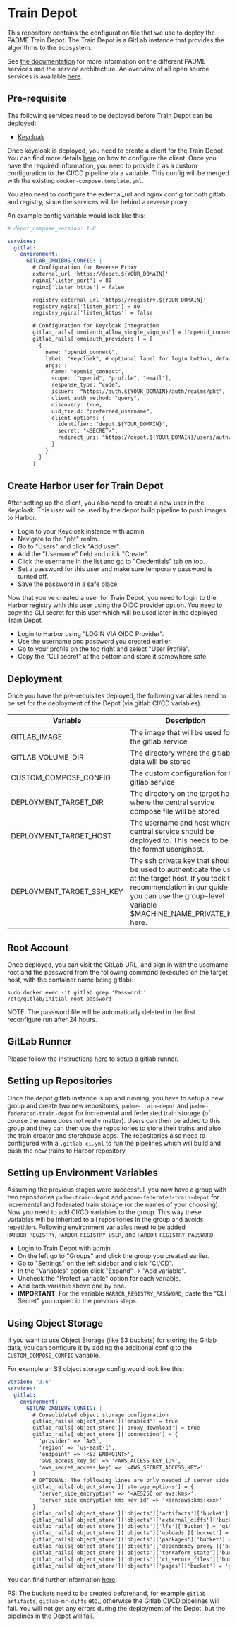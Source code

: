 # Train Depot

This repository contains the configuration file that we use to deploy the PADME Train Depot. The Train Depot is a GitLab instance that provides the algorithms to the ecosystem.

See [the documentation](https://docs.padme-analytics.de/) for more information on the different PADME services and the service architecture. An overview of all open source services is available [here](https://git.rwth-aachen.de/padme-development).

## Pre-requisite

The following services need to be deployed before Train Depot can be deployed:

- [Keycloak](https://git.rwth-aachen.de/padme-development/keycloak)

Once keycloak is deployed, you need to create a client for the Train Depot. You can find more details [here](https://docs.gitlab.com/ee/administration/auth/oidc.html#configure-keycloak) on how to configure the client. Once you have the required information, you need to provide it as a custom configuration to the CI/CD pipeline via a variable. This config will be merged with the existing `docker-compose.template.yml`.

You also need to configure the external_url and nginx config for both gitlab and registry, since the services will be behind a reverse proxy.

An example config variable would look like this:

```yaml
# depot_compose_version: 1.0

services:
  gitlab:
    environment:
      GITLAB_OMNIBUS_CONFIG: |
        # Configuration for Reverse Proxy
        external_url 'https://depot.${YOUR_DOMAIN}'
        nginx['listen_port'] = 80
        nginx['listen_https'] = false

        registry_external_url 'https://registry.${YOUR_DOMAIN}'
        registry_nginx['listen_port'] = 80
        registry_nginx['listen_https'] = false

        # Configuration for Keycloak Integration
        gitlab_rails['omniauth_allow_single_sign_on'] = ['openid_connect']
        gitlab_rails['omniauth_providers'] = [
          {
            name: "openid_connect",
            label: "Keycloak", # optional label for login button, defaults to "Openid Connect"
            args: {
              name: "openid_connect",
              scope: ["openid", "profile", "email"],
              response_type: "code",
              issuer:  "https://auth.${YOUR_DOMAIN}/auth/realms/pht",
              client_auth_method: "query",
              discovery: true,
              uid_field: "preferred_username",
              client_options: {
                identifier: "depot.${YOUR_DOMAIN}",
                secret: "<SECRET>",
                redirect_uri: "https://depot.${YOUR_DOMAIN}/users/auth/openid_connect/callback"
              }
            }
          }
        ]
```

## Create Harbor user for Train Depot

After setting up the client, you also need to create a new user in the Keycloak. This user will be used by the depot build pipeline to push images to Harbor. 

- Login to your Keycloak instance with admin.
- Navigate to the "pht" realm.
- Go to "Users" and click "Add user".
- Add the "Username" field and click "Create".
- Click the username in the list and go to "Credentials" tab on top.
- Set a password for this user and make sure temporary password is turned off.
- Save the password in a safe place.

Now that you've created a user for Train Depot, you need to login to the Harbor registry with this user using the OIDC provider option. You need to copy the CLI secret for this user which will be used later in the deployed Train Depot.

- Login to Harbor using "LOGIN VIA OIDC Provider".
- Use the username and password you created earlier.
- Go to your profile on the top right and select "User Profile".
- Copy the "CLI secret" at the bottom and store it somewhere safe.

## Deployment

Once you have the pre-requisites deployed, the following variables need to be set for the deployment of the Depot (via gitlab CI/CD variables).

| Variable                  | Description                                                                                                                                                                                           | Example Value                               |
| ------------------------- | ----------------------------------------------------------------------------------------------------------------------------------------------------------------------------------------------------- | ------------------------------------------- |
| GITLAB_IMAGE              | The image that will be used for the gitlab service                                                                                                                                                    | gitlab/gitlab-ce:15.6.2-ce.0                |
| GITLAB_VOLUME_DIR         | The directory where the gitlab data will be stored                                                                                                                                                    | /srv/gitlab                                 |
| CUSTOM_COMPOSE_CONFIG     | The custom configuration for the gitlab service                                                                                                                                                       | See above                                   |
| DEPLOYMENT_TARGET_DIR     | The directory on the target host where the central service compose file will be stored                                                                                                                | /home/deployment/TrainDepot                 |
| DEPLOYMENT_TARGET_HOST    | The username and host where central service should be deployed to. This needs to be in the format user@host.                                                                                          | deployment@menzel.informatik.rwth-aachen.de |
| DEPLOYMENT_TARGET_SSH_KEY | The ssh private key that should be used to authenticate the user at the target host. If you took the recommendation in our guide you can use the group-level variable $MACHINE_NAME_PRIVATE_KEY here. | $CENTRALSERVICE_VM_DEPLOYMENT_PRIVATE_KEY   |

## Root Account

Once deployed, you can visit the GitLab URL, and sign in with the username root and the password from the following command (executed on the target host, with the container name being gitlab):

`sudo docker exec -it gitlab grep 'Password:' /etc/gitlab/initial_root_password`

NOTE: The password file will be automatically deleted in the first reconfigure run after 24 hours.

## GitLab Runner

Please follow the instructions [here](https://docs.gitlab.com/runner/install/) to setup a gitlab runner.

## Setting up Repositories

Once the depot gitlab instance is up and running, you have to setup a new group and create two new repositores, `padme-train-depot` and `padme-federated-train-depot` for incremental and federated train storage (of course the name does not really matter). Users can then be added to this group and they can then use the repositories to store their trains and also the train creator and storehouse apps. The repositories also need to configured with a `.gitlab-ci.yml` to run the pipelines which will build and push the new trains to Harbor repository.

## Setting up Environment Variables

Assuming the previous stages were successful, you now have a group with two repositories `padme-train-depot` and `padme-federated-train-depot` for incremental and federated train storage (or the names of your choosing). Now you need to add CI/CD variables to the group. This way these variables will be inherited to all repositories in the group and avoids repetition. Following environment variables need to be added `HARBOR_REGISTRY`, `HARBOR_REGISTRY_USER`, and `HARBOR_REGISTRY_PASSWORD`.

- Login to Train Depot with admin.
- On the left go to "Groups" and click the group you created earlier.
- Go to "Settings" on the left sidebar and click "CI/CD".
- In the "Variables" option click "Expand" -> "Add variable".
- Uncheck the "Protect variable" option for each variable.
- Add each variable above one by one.
- **IMPORTANT**: For the variable `HARBOR_REGISTRY_PASSWORD`, paste the "CLI Secret" you copied in the previous steps.

## Using Object Storage

If you want to use Object Storage (like S3 buckets) for storing the Gitlab data, you can configure it by adding the additional config to the `CUSTOM_COMPOSE_CONFIG` variable.

For example an S3 object storage config would look like this:

```yaml
version: "3.6"
services:
  gitlab:
    environment:
      GITLAB_OMNIBUS_CONFIG: |
        # Consolidated object storage configuration
        gitlab_rails['object_store']['enabled'] = true
        gitlab_rails['object_store']['proxy_download'] = true
        gitlab_rails['object_store']['connection'] = {
          'provider' => 'AWS',
          'region' => 'us-east-1',
          'endpoint' => '<S3_ENDPOINT>',
          'aws_access_key_id' => '<AWS_ACCESS_KEY_ID>',
          'aws_secret_access_key' => '<AWS_SECRET_ACCESS_KEY>'
        }
        # OPTIONAL: The following lines are only needed if server side encryption is required
        gitlab_rails['object_store']['storage_options'] = {
          'server_side_encryption' => '<AES256 or aws:kms>',
          'server_side_encryption_kms_key_id' => '<arn:aws:kms:xxx>'
        }
        gitlab_rails['object_store']['objects']['artifacts']['bucket'] = 'gitlab-artifacts'
        gitlab_rails['object_store']['objects']['external_diffs']['bucket'] = 'gitlab-mr-diffs'
        gitlab_rails['object_store']['objects']['lfs']['bucket'] = 'gitlab-lfs'
        gitlab_rails['object_store']['objects']['uploads']['bucket'] = 'gitlab-uploads'
        gitlab_rails['object_store']['objects']['packages']['bucket'] = 'gitlab-packages'
        gitlab_rails['object_store']['objects']['dependency_proxy']['bucket'] = 'gitlab-dependency-proxy'
        gitlab_rails['object_store']['objects']['terraform_state']['bucket'] = 'gitlab-terraform-state'
        gitlab_rails['object_store']['objects']['ci_secure_files']['bucket'] = 'gitlab-ci-secure-files'
        gitlab_rails['object_store']['objects']['pages']['bucket'] = 'gitlab-pages'
```

You can find further information [here](https://docs.gitlab.com/ee/administration/object_storage.html).

PS: The buckets need to be created beforehand, for example `gitlab-artifacts`, `gitlab-mr-diffs` etc., otherwise the Gitlab CI/CD pipelines will fail. You will not get any errors during the deployment of the Depot, but the pipelines in the Depot will fail.
